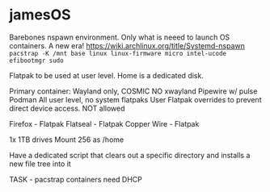 # jamesOS

Barebones nspawn environment. Only what is neeed to launch OS containers. A new era!
https://wiki.archlinux.org/title/Systemd-nspawn
`pacstrap -K /mnt base linux linux-firmware micro intel-ucode efibootmgr sudo`


Flatpak to be used at user level. Home is a dedicated disk.

Primary container:
Wayland only, COSMIC
NO xwayland
Pipewire w/ pulse
Podman
All user level, no system flatpaks
User Flatpak overrides to prevent direct device access. NOT allowed


Firefox - Flatpak
Flatseal - Flatpak
Copper Wire - Flatpak



1x 1TB drives
Mount 256 as /home


Have a dedicated script that clears out a specific directory and installs a new file tree into it

TASK - pacstrap containers need DHCP